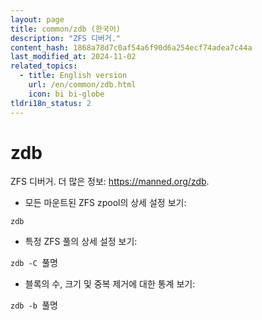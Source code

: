 ```yaml
---
layout: page
title: common/zdb (한국어)
description: "ZFS 디버거."
content_hash: 1868a78d7c0af54a6f90d6a254ecf74adea7c44a
last_modified_at: 2024-11-02
related_topics:
  - title: English version
    url: /en/common/zdb.html
    icon: bi bi-globe
tldri18n_status: 2
---
```

# zdb

ZFS 디버거.
더 많은 정보: <https://manned.org/zdb>.

- 모든 마운트된 ZFS zpool의 상세 설정 보기:

`zdb`

- 특정 ZFS 풀의 상세 설정 보기:

`zdb -C `<span class="tldr-var badge badge-pill bg-dark-lm bg-white-dm text-white-lm text-dark-dm font-weight-bold">풀명</span>

- 블록의 수, 크기 및 중복 제거에 대한 통계 보기:

`zdb -b `<span class="tldr-var badge badge-pill bg-dark-lm bg-white-dm text-white-lm text-dark-dm font-weight-bold">풀명</span>
